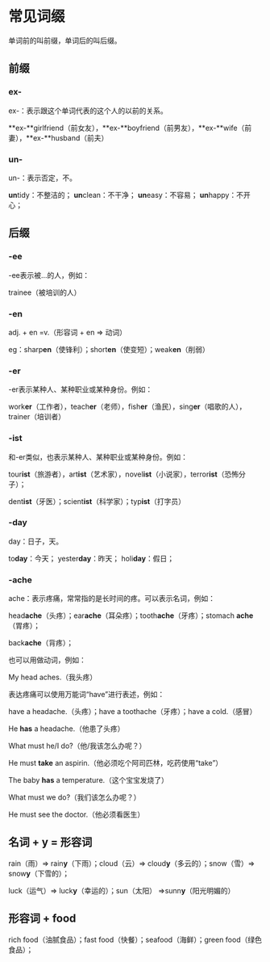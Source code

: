 # 常见词缀

单词前的叫前缀，单词后的叫后缀。

## 前缀

### ex-

ex-：表示跟这个单词代表的这个人的以前的关系。

**ex-**girlfriend（前女友），**ex-**boyfriend（前男友），**ex-**wife（前妻），**ex-**husband（前夫）

### un-

un-：表示否定，不。

**un**tidy：不整洁的； 	**un**clean：不干净；	**un**easy：不容易；	**un**happy：不开心；





## 后缀



### -ee

-ee表示被...的人，例如：

trainee（被培训的人）

### -en

adj. + en =v.（形容词 + en => 动词）

eg：sharp**en**（使锋利）；short**en**（使变短）；weak**en**（削弱）

### -er

-er表示某种人、某种职业或某种身份。例如：

work**er**（工作者），teach**er**（老师），fish**er**（渔民），sing**er**（唱歌的人），trainer（培训者）



### -ist

和-er类似，也表示某种人、某种职业或某种身份。例如：

tour**ist**（旅游者），art**ist**（艺术家），novel**ist**（小说家），terror**ist**（恐怖分子）；

dent**ist**（牙医）；scient**ist**（科学家）；typ**ist**（打字员）



### -day

day：日子，天。

to**day**：今天； yester**day**：昨天； holi**day**：假日；

### -ache

ache：表示疼痛，常常指的是长时间的疼。可以表示名词，例如：

head**ache**（头疼）；ear**ache**（耳朵疼）；tooth**ache**（牙疼）；stomach **ache**（胃疼）；

back**ache**（背疼）；

也可以用做动词，例如：

My head aches.（我头疼）

表达疼痛可以使用万能词“have”进行表述，例如：

have a headache.（头疼）；have a toothache（牙疼）；have a cold.（感冒）

He **has** a headache.（他患了头疼）

What must he/I do?（他/我该怎么办呢？）

He must **take** an aspirin.（他必须吃个阿司匹林，吃药使用“take”）

The baby **has** a temperature.（这个宝宝发烧了）

What must we do?（我们该怎么办呢？）

He must see the doctor.（他必须看医生）



## 名词 + y = 形容词

rain（雨）=> rain**y**（下雨）；cloud（云）=> cloud**y**（多云的）；snow（雪）=> snow**y**（下雪的）；

luck（运气）=> luck**y**（幸运的）；sun（太阳） =>sunn**y**（阳光明媚的）



## 形容词 + food

rich food（油腻食品）；fast food（快餐）；seafood（海鲜）；green food（绿色食品）；
